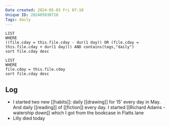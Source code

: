 ```yaml
---
Date created: 2024-05-03 Fri 07:10
Unique ID: 202405030710
Tags: daily
---
```

``` dataview
LIST
WHERE 
((file.cday = this.file.cday - dur(1 day)) OR (file.cday = this.file.cday + dur(1 day))) AND contains(tags,"daily")
sort file.cday desc
```
``` dataview
LIST
WHERE 
file.cday = this.file.cday
sort file.cday desc
```
## Log 
- I started two new [[habits]]: daily [[drawing]] for 15' every day in May. And daily [[reading]] of [[fiction]] every day. I started [[Richard Adams - watership down]] which I got from the bookcase in Flatts lane
- Lilly died today